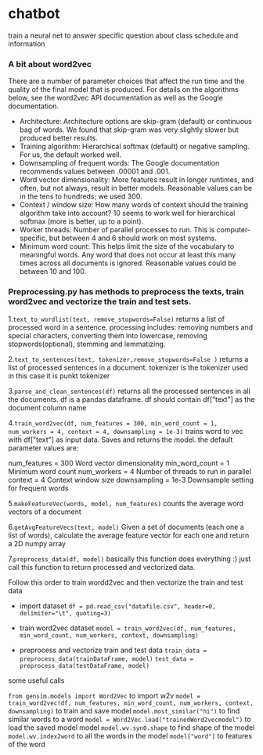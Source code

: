 # chatbot
train a neural net to answer specific question about class schedule and information 

### A bit about word2vec

There are a number of parameter choices that affect the run time and the quality of the final model that is produced. For details on the algorithms below, see the word2vec API documentation as well as the Google documentation. 

* Architecture: Architecture options are skip-gram (default) or continuous bag of words. We found that skip-gram was very slightly slower but produced better results.
* Training algorithm: Hierarchical softmax (default) or negative sampling. For us, the default worked well.
* Downsampling of frequent words: The Google documentation recommends values between .00001 and .001.
* Word vector dimensionality: More features result in longer runtimes, and often, but not always, result in better models. Reasonable values can be in the tens to hundreds; we used 300.
* Context / window size: How many words of context should the training algorithm take into account? 10 seems to work well for hierarchical softmax (more is better, up to a point).
* Worker threads: Number of parallel processes to run. This is computer-specific, but between 4 and 6 should work on most systems.
* Minimum word count: This helps limit the size of the vocabulary to meaningful words. Any word that does not occur at least this many times across all documents is ignored. Reasonable values could be between 10 and 100.

### Preprocessing.py has methods to preprocess the texts, train word2vec and vectorize the train and test sets.

1.`text_to_wordlist(text, remove_stopwords=False)`
  returns a list of processed word in a sentence.
  processing includes: removing numbers and special characters, converting them into lowercase, 
  removing stopwords(optional), stemming and lemmatizing.

2.`text_to_sentences(text, tokenizer,remove_stopwords=False )`
  returns a list of processed sentences in a document. tokenizer is the tokenizer used in this case it is punkt tokenizer

3.`parse_and_clean_sentences(df)`
  returns all the processed sentences in all the documents. df is a pandas dataframe. df should contain df["text"] as the  document column name

4.`train_word2vec(df, num_features = 300, min_word_count = 1, num_workers = 4, context = 4, downsampling = 1e-3)`
  trains word to vec with df["text"] as input data. Saves and returns the model.
  the default parameter values are:

  num_features = 300         Word vector dimensionality
  min_word_count = 1         Minimum word count
  num_workers = 4            Number of threads to run in parallel
  context = 4                Context window size
  downsampling = 1e-3        Downsample setting for frequent words

5.`makeFeatureVec(words, model, num_features)`
  counts the average word vectors of a document 

6.`getAvgFeatureVecs(text, model)`
  Given a set of documents (each one a list of words), calculate the average feature vector for each one and return a 2D numpy array 

7.`preprocess_data(df, model)`
  basically this function does everything :) just call this function to return processed and vectorized data.

Follow this order to train wordd2vec and then vectorize the train and test data
* import dataset
`df = pd.read_csv("datafile.csv", header=0, delimiter="\t", quoting=3)`

* train word2vec dataset
`model = train_word2vec(df, num_features, min_word_count, num_workers, context, downsampling)`

* preprocess and vectorize train and test data
`train_data = preprocess_data(trainDataFrame, model)`
`test_data = preprocess_data(testDataFrame, model)`

some useful calls

`from gensim.models import Word2Vec`   to import w2v
`model = train_word2vec(df, num_features, min_word_count, num_workers, context, downsampling)`  to train and save model
`model.most_similar("hi")`   to find similar words to a word
`model = Word2Vec.load("trainedWord2vecmodel")`  to load the saved model model
`model.wv.syn0.shape` to find shape of the model
`model.wv.index2word`  to all the words in the model
`model["word"]`    to features of the word

